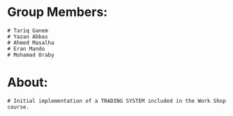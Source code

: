 # Group Members:
    # Tariq Ganem
    # Yazan Abbas
    # Ahmed Masalha
    # Eran Mando
    # Mohamad Oraby

# About:
    # Initial implementation of a TRADING SYSTEM included in the Work Shop course.
